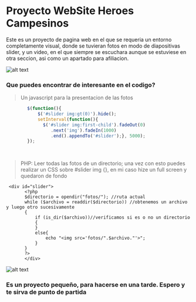 # Proyecto WebSite Heroes Campesinos
Este es un proyecto de pagina web en el que se requeria un entorno completamente visual, donde se tuvieran fotos en modo 
de diapositivas slider, y un video, en el que siempre se escuchara aunque se estuviese en otra seccion, asi como un apartado para afiliacion.

![alt text](https://github.com/printepolis/nilo/blob/master/nilo%20(1).jpg)

### Que puedes encontrar de interesante en el codigo?

>Un javascript para la presentacion de las fotos
```javascript 
		$(function(){
		    $('#slider img:gt(0)').hide();
		    setInterval(function(){
		      $('#slider img:first-child').fadeOut(0)
		         .next('img').fadeIn(1000)
		         .end().appendTo('#slider');}, 5000);
		});
		
	
```
  
  
  
  >PHP: Leer todas las fotos de un directorio; una vez con esto puedes realizar un CSS sobre #slider img {}, en mi caso hize un full screen   y quedaron de fondo
 ```
  <div id="slider">
		<?php
		$directorio = opendir("fotos/"); //ruta actual
		while ($archivo = readdir($directorio)) //obtenemos un archivo y luego otro sucesivamente
		{
			if (is_dir($archivo))//verificamos si es o no un directorio
			{
			}
			else{
				echo "<img src='fotos/".$archivo."'>";
			}
		}			
		?>	
		</div>
 ```
    
 
![alt text](https://github.com/printepolis/nilo/blob/master/nilo%20(2).jpg)

### Es un proyecto pequeño, para hacerse en una tarde. Espero y te sirva de punto de partida
